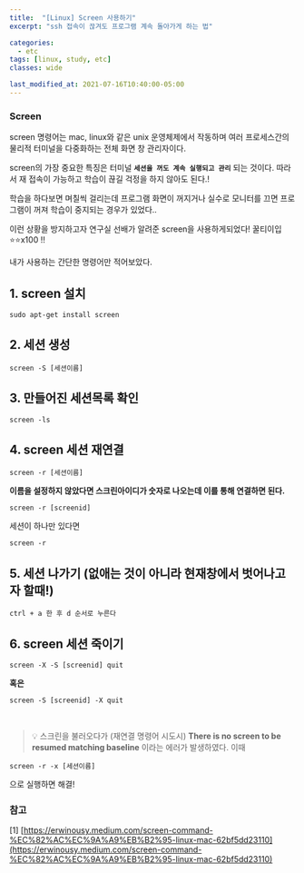 ```yaml
---
title:  "[Linux] Screen 사용하기"
excerpt: "ssh 접속이 끊겨도 프로그램 계속 돌아가게 하는 법"

categories:
  - etc
tags: [linux, study, etc]
classes: wide

last_modified_at: 2021-07-16T10:40:00-05:00
---
```


### Screen

screen 명령어는 mac, linux와 같은 unix 운영체제에서 작동하며 여러 프로세스간의 물리적 터미널을 다중화하는 전체 화면 창 관리자이다.

screen의 가장 중요한 특징은 터미널 **`세션을 꺼도 계속 실행되고 관리`** 되는 것이다. 따라서 재 접속이 가능하고 학습이 끊길 걱정을 하지 않아도 된다.!


학습을 하다보면 며칠씩 걸리는데 프로그램 화면이 꺼지거나 실수로 모니터를 끄면 프로그램이 꺼져 학습이 중지되는 경우가 있었다.. 

이런 상황을 방지하고자 연구실 선배가 알려준 screen을 사용하게되었다! 꿀티이입 ⭐️⭐️x100 !!

내가 사용하는 간단한 명령어만 적어보았다.

## 1. screen 설치
~~~
sudo apt-get install screen
~~~


## 2. 세션 생성
~~~
screen -S [세션이름]
~~~


## 3. 만들어진 세션목록 확인
~~~
screen -ls
~~~


## 4. screen 세션 재연결
~~~
screen -r [세션이름]
~~~

**이름을 설정하지 않았다면 스크린아이디가 숫자로 나오는데 이를 통해 연결하면 된다.**

~~~
screen -r [screenid]
~~~


세션이 하나만 있다면

~~~
screen -r
~~~


## 5. 세션 나가기 (없애는 것이 아니라 현재창에서 벗어나고자 할때!)
~~~
ctrl + a 한 후 d 순서로 누른다
~~~


## 6. screen 세션 죽이기
~~~
screen -X -S [screenid] quit
~~~ 
**혹은**
~~~
screen -S [screenid] -X quit
~~~

<br>

> 💡 스크린을 불러오다가 (재연결 명령어 시도시) **There is no screen to be resumed matching baseline** 이라는 에러가 발생하였다. 이때 

~~~
screen -r -x [세션이름]
~~~ 

으로 실행하면 해결!


### 참고

[1] [https://erwinousy.medium.com/screen-command-%EC%82%AC%EC%9A%A9%EB%B2%95-linux-mac-62bf5dd23110](https://erwinousy.medium.com/screen-command-%EC%82%AC%EC%9A%A9%EB%B2%95-linux-mac-62bf5dd23110)



















